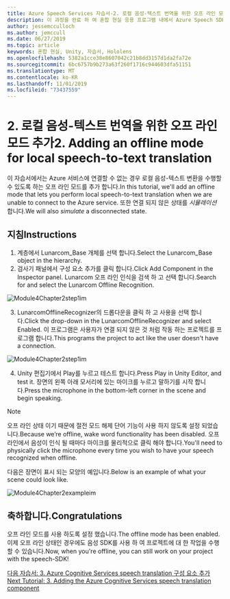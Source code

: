 ```yaml
---
title: Azure Speech Services 자습서-2. 로컬 음성-텍스트 번역을 위한 오프 라인 모드 추가
description: 이 과정을 완료 하 여 혼합 현실 응용 프로그램 내에서 Azure Speech SDK를 구현 하는 방법을 알아보세요.
author: jessemcculloch
ms.author: jemccull
ms.date: 06/27/2019
ms.topic: article
keywords: 혼합 현실, Unity, 자습서, Hololens
ms.openlocfilehash: 5382a1cce38e8607042c21b8dd3157d1da2fa72e
ms.sourcegitcommit: 6bc6757b9b273a63f260f1716c944603dfa51151
ms.translationtype: MT
ms.contentlocale: ko-KR
ms.lasthandoff: 11/01/2019
ms.locfileid: "73437559"
---
```

# <a name="2-adding-an-offline-mode-for-local-speech-to-text-translation"></a><span data-ttu-id="9d6ec-105">2. 로컬 음성-텍스트 번역을 위한 오프 라인 모드 추가</span><span class="sxs-lookup"><span data-stu-id="9d6ec-105">2. Adding an offline mode for local speech-to-text translation</span></span>

<span data-ttu-id="9d6ec-106">이 자습서에서는 Azure 서비스에 연결할 수 없는 경우 로컬 음성-텍스트 변환을 수행할 수 있도록 하는 오프 라인 모드를 추가 합니다.</span><span class="sxs-lookup"><span data-stu-id="9d6ec-106">In this tutorial, we'll add an offline mode that lets you perform local speech-to-text translation when we are unable to connect to the Azure service.</span></span> <span data-ttu-id="9d6ec-107">또한 연결 되지 않은 상태를 *시뮬레이션* 합니다.</span><span class="sxs-lookup"><span data-stu-id="9d6ec-107">We will also *simulate* a disconnected state.</span></span>

## <a name="instructions"></a><span data-ttu-id="9d6ec-108">지침</span><span class="sxs-lookup"><span data-stu-id="9d6ec-108">Instructions</span></span>

1. <span data-ttu-id="9d6ec-109">계층에서 Lunarcom_Base 개체를 선택 합니다.</span><span class="sxs-lookup"><span data-stu-id="9d6ec-109">Select the Lunarcom_Base object in the hierarchy.</span></span>
2. <span data-ttu-id="9d6ec-110">검사기 패널에서 구성 요소 추가를 클릭 합니다.</span><span class="sxs-lookup"><span data-stu-id="9d6ec-110">Click Add Component in the Inspector panel.</span></span> <span data-ttu-id="9d6ec-111">Lunarcom 오프 라인 인식을 검색 하 고 선택 합니다.</span><span class="sxs-lookup"><span data-stu-id="9d6ec-111">Search for and select the Lunarcom Offline Recognition.</span></span>

![Module4Chapter2step1im](images/module4chapter2step1im.PNG)

3. <span data-ttu-id="9d6ec-113">LunarcomOfflineRecognizer의 드롭다운을 클릭 하 고 사용을 선택 합니다.</span><span class="sxs-lookup"><span data-stu-id="9d6ec-113">Click the drop-down in the LunarcomOfflineRecognizer and select Enabled.</span></span> <span data-ttu-id="9d6ec-114">이 프로그램은 사용자가 연결 되지 않은 것 처럼 작동 하는 프로젝트를 프로그램 합니다.</span><span class="sxs-lookup"><span data-stu-id="9d6ec-114">This programs the project to act like the user doesn't have a connection.</span></span> 

![Module4Chapter2step1im](images/module4chapter2step2im.PNG)

4. <span data-ttu-id="9d6ec-116">Unity 편집기에서 Play를 누르고 테스트 합니다.</span><span class="sxs-lookup"><span data-stu-id="9d6ec-116">Press Play in Unity Editor, and test it.</span></span> <span data-ttu-id="9d6ec-117">장면의 왼쪽 아래 모서리에 있는 마이크를 누르고 말하기를 시작 합니다.</span><span class="sxs-lookup"><span data-stu-id="9d6ec-117">Press the microphone in the bottom-left corner in the scene and begin speaking.</span></span> 

> [!NOTE]
> <span data-ttu-id="9d6ec-118">오프 라인 상태 이기 때문에 절전 모드 해제 단어 기능이 사용 하지 않도록 설정 되었습니다.</span><span class="sxs-lookup"><span data-stu-id="9d6ec-118">Because we’re offline, wake word functionality has been disabled.</span></span> <span data-ttu-id="9d6ec-119">오프 라인에서 음성이 인식 될 때마다 마이크를 물리적으로 클릭 해야 합니다.</span><span class="sxs-lookup"><span data-stu-id="9d6ec-119">You'll need to physically click the microphone every time you wish to have your speech recognized when offline.</span></span> 

<span data-ttu-id="9d6ec-120">다음은 장면이 표시 되는 모양의 예입니다.</span><span class="sxs-lookup"><span data-stu-id="9d6ec-120">Below is an example of what your scene could look like.</span></span>

![Module4Chapter2exampleim](images/module4chapter2exampleim.PNG)

## <a name="congratulations"></a><span data-ttu-id="9d6ec-122">축하합니다.</span><span class="sxs-lookup"><span data-stu-id="9d6ec-122">Congratulations</span></span>

<span data-ttu-id="9d6ec-123">오프 라인 모드를 사용 하도록 설정 했습니다.</span><span class="sxs-lookup"><span data-stu-id="9d6ec-123">The offline mode has been enabled.</span></span> <span data-ttu-id="9d6ec-124">이제 오프 라인 상태인 경우에도 음성 SDK를 사용 하 여 프로젝트에 대 한 작업을 수행할 수 있습니다.</span><span class="sxs-lookup"><span data-stu-id="9d6ec-124">Now, when you're offline, you can still work on your project with the speech-SDK!</span></span> 


[<span data-ttu-id="9d6ec-125">다음 자습서: 3. Azure Cognitive Services speech translation 구성 요소 추가</span><span class="sxs-lookup"><span data-stu-id="9d6ec-125">Next Tutorial: 3.  Adding the Azure Cognitive Services speech translation component</span></span>](mrlearning-speechSDK-ch3.md)

